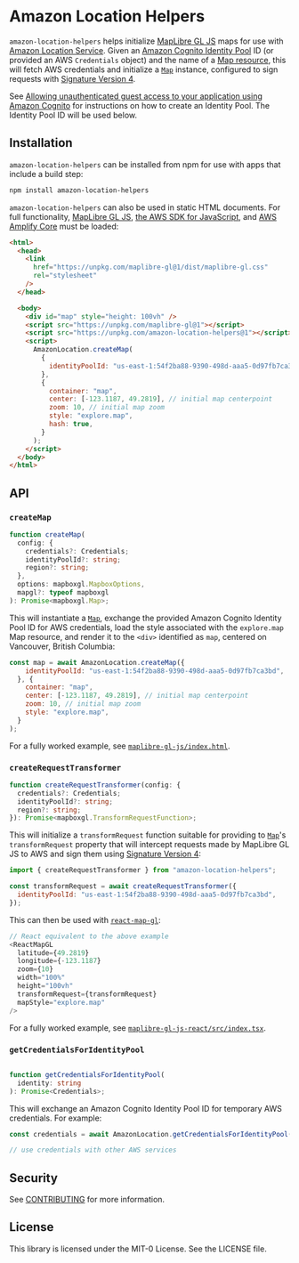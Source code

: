 # Amazon Location Helpers

`amazon-location-helpers` helps initialize [MapLibre GL JS](https://maplibre.org/) maps for use with [Amazon Location Service](https://aws.amazon.com/location). Given an [Amazon Cognito Identity Pool](https://docs.aws.amazon.com/cognito/latest/developerguide/identity-pools.html) ID (or provided an AWS `Credentials` object) and the name of a [Map resource](https://docs.aws.amazon.com/location-maps/latest/APIReference/API_CreateMap.html), this will fetch AWS credentials and initialize a [`Map`](https://maplibre.org/maplibre-gl-js-docs/api/map/) instance, configured to sign requests with [Signature Version 4](https://docs.aws.amazon.com/general/latest/gr/signature-version-4.html).

See [Allowing unauthenticated guest access to your application using Amazon Cognito](https://docs.aws.amazon.com/location/latest/developerguide/authenticating-using-cognito.html) for instructions on how to create an Identity Pool. The Identity Pool ID will be used below.

## Installation

`amazon-location-helpers` can be installed from npm for use with apps that include a build step:

```bash
npm install amazon-location-helpers
```

`amazon-location-helpers` can also be used in static HTML documents. For full functionality, [MapLibre GL JS](https://maplibre.org/maplibre-gl-js-docs/api/), [the AWS SDK for JavaScript](https://github.com/aws/aws-sdk-js), and [AWS Amplify Core](https://github.com/aws-amplify/amplify-js) must be loaded:

```html
<html>
  <head>
    <link
      href="https://unpkg.com/maplibre-gl@1/dist/maplibre-gl.css"
      rel="stylesheet"
    />
  </head>

  <body>
    <div id="map" style="height: 100vh" />
    <script src="https://unpkg.com/maplibre-gl@1"></script>
    <script src="https://unpkg.com/amazon-location-helpers@1"></script>
    <script>
      AmazonLocation.createMap(
        {
          identityPoolId: "us-east-1:54f2ba88-9390-498d-aaa5-0d97fb7ca3bd",
        },
        {
          container: "map",
          center: [-123.1187, 49.2819], // initial map centerpoint
          zoom: 10, // initial map zoom
          style: "explore.map",
          hash: true,
        }
      );
    </script>
  </body>
</html>
```

## API

### `createMap`

```typescript
function createMap(
  config: {
    credentials?: Credentials;
    identityPoolId?: string;
    region?: string;
  },
  options: mapboxgl.MapboxOptions,
  mapgl?: typeof mapboxgl
): Promise<mapboxgl.Map>;
```

This will instantiate a [`Map`](https://maplibre.org/maplibre-gl-js-docs/api/map/), exchange the provided Amazon Cognito Identity Pool ID for AWS credentials, load the style associated with the `explore.map` Map resource, and render it to the `<div>` identified as `map`, centered on Vancouver, British Columbia:

```javascript
const map = await AmazonLocation.createMap({
    identityPoolId: "us-east-1:54f2ba88-9390-498d-aaa5-0d97fb7ca3bd",
  }, {
    container: "map",
    center: [-123.1187, 49.2819], // initial map centerpoint
    zoom: 10, // initial map zoom
    style: "explore.map",
  }
);
```

For a fully worked example, see [`maplibre-gl-js/index.html`](https://github.com/aws-samples/amazon-location-samples/blob/main/maplibre-gl-js/index.html).

### `createRequestTransformer`

```typescript
function createRequestTransformer(config: {
  credentials?: Credentials;
  identityPoolId?: string;
  region?: string;
}): Promise<mapboxgl.TransformRequestFunction>;
```

This will initialize a `transformRequest` function suitable for providing to [`Map`](https://maplibre.org/maplibre-gl-js-docs/api/map/)'s `transformRequest` property that will intercept requests made by MapLibre GL JS to AWS and sign them using [Signature Version 4](https://docs.aws.amazon.com/general/latest/gr/signature-version-4.html):

```javascript
import { createRequestTransformer } from "amazon-location-helpers";

const transformRequest = await createRequestTransformer({
  identityPoolId: "us-east-1:54f2ba88-9390-498d-aaa5-0d97fb7ca3bd",
});
```

This can then be used with [`react-map-gl`](https://visgl.github.io/react-map-gl/):

```javascript
// React equivalent to the above example
<ReactMapGL
  latitude={49.2819}
  longitude={-123.1187}
  zoom={10}
  width="100%"
  height="100vh"
  transformRequest={transformRequest}
  mapStyle="explore.map"
/>
```

For a fully worked example, see [`maplibre-gl-js-react/src/index.tsx`](https://github.com/aws-samples/amazon-location-samples/blob/main/maplibre-gl-js-react/src/index.tsx).

### `getCredentialsForIdentityPool`

```typescript

function getCredentialsForIdentityPool(
  identity: string
): Promise<Credentials>;
```

This will exchange an Amazon Cognito Identity Pool ID for temporary AWS credentials. For example:

```javascript
const credentials = await AmazonLocation.getCredentialsForIdentityPool("us-east-1:54f2ba88-9390-498d-aaa5-0d97fb7ca3bd");

// use credentials with other AWS services
```

## Security

See [CONTRIBUTING](https://github.com/aws-samples/amazon-location-samples/blog/main/CONTRIBUTING.md#security-issue-notifications) for more information.

## License

This library is licensed under the MIT-0 License. See the LICENSE file.
